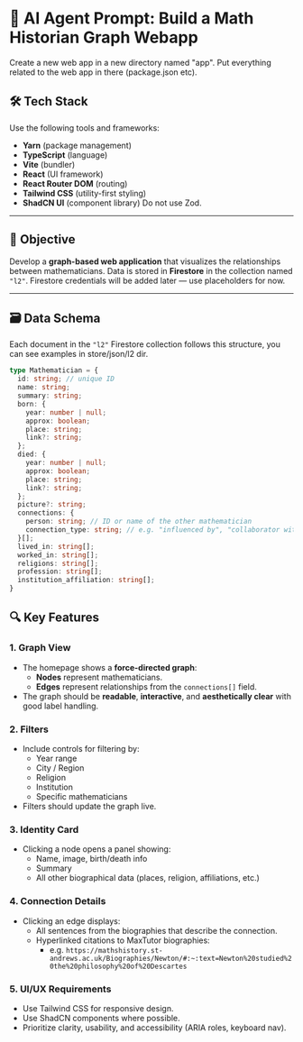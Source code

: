 # 🧠 AI Agent Prompt: Build a Math Historian Graph Webapp

Create a new web app in a new directory named "app". Put everything related to the web app in there (package.json etc).

## 🛠 Tech Stack

Use the following tools and frameworks:
- **Yarn** (package management)
- **TypeScript** (language)
- **Vite** (bundler)
- **React** (UI framework)
- **React Router DOM** (routing)
- **Tailwind CSS** (utility-first styling)
- **ShadCN UI** (component library)
Do not use Zod.

---

## 🎯 Objective

Develop a **graph-based web application** that visualizes the relationships between mathematicians. Data is stored in **Firestore** in the collection named `"l2"`. Firestore credentials will be added later — use placeholders for now.

---

## 🗃 Data Schema

Each document in the `"l2"` Firestore collection follows this structure, you can see examples in store/json/l2 dir.

```ts
type Mathematician = {
  id: string; // unique ID
  name: string;
  summary: string;
  born: {
    year: number | null;
    approx: boolean;
    place: string;
    link?: string;
  };
  died: {
    year: number | null;
    approx: boolean;
    place: string;
    link?: string;
  };
  picture?: string;
  connections: {
    person: string; // ID or name of the other mathematician
    connection_type: string; // e.g. "influenced by", "collaborator with"
  }[];
  lived_in: string[];
  worked_in: string[];
  religions: string[];
  profession: string[];
  institution_affiliation: string[];
}
```

## 🔍 Key Features

### 1. Graph View

- The homepage shows a **force-directed graph**:
  - **Nodes** represent mathematicians.
  - **Edges** represent relationships from the `connections[]` field.
- The graph should be **readable**, **interactive**, and **aesthetically clear** with good label handling.

### 2. Filters

- Include controls for filtering by:
  - Year range
  - City / Region
  - Religion
  - Institution
  - Specific mathematicians
- Filters should update the graph live.

### 3. Identity Card

- Clicking a node opens a panel showing:
  - Name, image, birth/death info
  - Summary
  - All other biographical data (places, religion, affiliations, etc.)

### 4. Connection Details

- Clicking an edge displays:
  - All sentences from the biographies that describe the connection.
  - Hyperlinked citations to MaxTutor biographies:
    - e.g. `https://mathshistory.st-andrews.ac.uk/Biographies/Newton/#:~:text=Newton%20studied%20the%20philosophy%20of%20Descartes`

### 5. UI/UX Requirements

- Use Tailwind CSS for responsive design.
- Use ShadCN components where possible.
- Prioritize clarity, usability, and accessibility (ARIA roles, keyboard nav).
